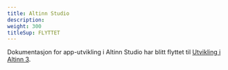 ```yaml
---
title: Altinn Studio
description:
weight: 300
titleSup: FLYTTET
---
```



Dokumentasjon for app-utvikling i Altinn Studio har blitt flyttet til [Utvikling i Altinn 3](https://docs.altinn.studio/nb/).